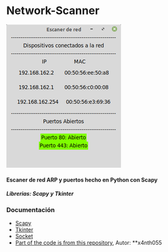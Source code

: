 # Network-Scanner
![](images/app.png) 
#### Escaner de red ARP y puertos hecho en Python con Scapy
##### Librerias: Scapy y Tkinter
### Documentación
- [Scapy](https://scapy.readthedocs.io/en/latest/usage.html)
- [Tkinter](https://docs.python.org/3/library/tk.html)
- [Socket](https://docs.python.org/3/library/socket.html)
- [Part of the code is from this repository](https://github.com/x4nth055/pythoncode-tutorials/tree/master/scapy/network-scanner), Autor: **x4nth055
